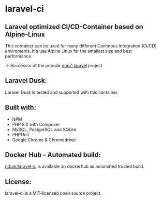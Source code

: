 # laravel-ci

## Laravel optimized CI/CD-Container based on Alpine-Linux

This container can be used for many different Continous Integration (CI/CD) enviroments.
It's use Alpine Linux for the smallest size and best performance.

-> Successor of the popular [php7-laravel](https://github.com/ndum/php7-laravel) project

## Laravel Dusk:
Laravel Dusk is tested and supported with this container.

## Built with:
* NPM
* PHP 8.0 with Composer
* MySQL, PostgreSQL and SQLite
* PHPUnit
* Google Chrome & Chromedriver

## Docker Hub - Automated build:
[ndum/laravel-ci](https://hub.docker.com/repository/docker/ndum/laravel-ci) is available on dockerhub as automated trusted build.

## License:
laravel-ci is a MIT-licensed open source project.
